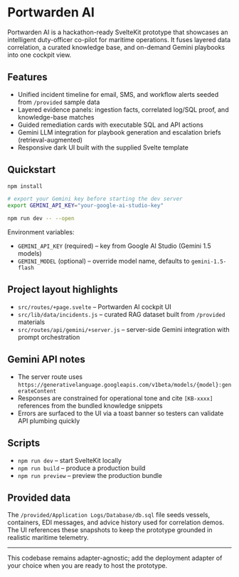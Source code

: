 # Portwarden AI

Portwarden AI is a hackathon-ready SvelteKit prototype that showcases an intelligent duty-officer co-pilot for maritime operations. It fuses layered data correlation, a curated knowledge base, and on-demand Gemini playbooks into one cockpit view.

## Features

- Unified incident timeline for email, SMS, and workflow alerts seeded from `/provided` sample data
- Layered evidence panels: ingestion facts, correlated log/SQL proof, and knowledge-base matches
- Guided remediation cards with executable SQL and API actions
- Gemini LLM integration for playbook generation and escalation briefs (retrieval-augmented)
- Responsive dark UI built with the supplied Svelte template

## Quickstart

```sh
npm install

# export your Gemini key before starting the dev server
export GEMINI_API_KEY="your-google-ai-studio-key"

npm run dev -- --open
```

Environment variables:

- `GEMINI_API_KEY` (required) – key from Google AI Studio (Gemini 1.5 models)
- `GEMINI_MODEL` (optional) – override model name, defaults to `gemini-1.5-flash`

## Project layout highlights

- `src/routes/+page.svelte` – Portwarden AI cockpit UI
- `src/lib/data/incidents.js` – curated RAG dataset built from `/provided` materials
- `src/routes/api/gemini/+server.js` – server-side Gemini integration with prompt orchestration

## Gemini API notes

- The server route uses `https://generativelanguage.googleapis.com/v1beta/models/{model}:generateContent`
- Responses are constrained for operational tone and cite `[KB-xxxx]` references from the bundled knowledge snippets
- Errors are surfaced to the UI via a toast banner so testers can validate API plumbing quickly

## Scripts

- `npm run dev` – start SvelteKit locally
- `npm run build` – produce a production build
- `npm run preview` – preview the production bundle

## Provided data

The `/provided/Application Logs/Database/db.sql` file seeds vessels, containers, EDI messages, and advice history used for correlation demos. The UI references these snapshots to keep the prototype grounded in realistic maritime telemetry.

---

This codebase remains adapter-agnostic; add the deployment adapter of your choice when you are ready to host the prototype.
